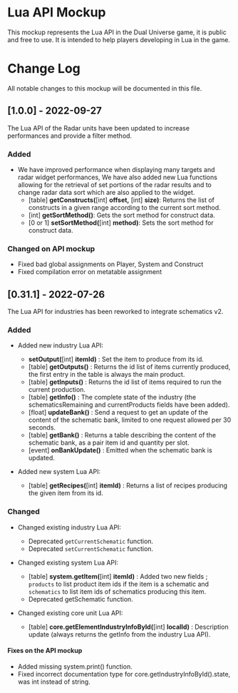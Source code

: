 # Lua API Mockup
This mockup represents the Lua API in the Dual Universe game, it is public and free to use.
It is intended to help players developing in Lua in the game.

# Change Log
All notable changes to this mockup will be documented in this file.
 
## [1.0.0] - 2022-09-27
 
The Lua API of the Radar units have been updated to increase performances and provide a filter method.
 
### Added
 * We have improved performance when displaying many targets and radar widget performances, We have also added new Lua functions allowing for the retrieval of set portions of the radar results and to change radar data sort which are also applied to the widget.
   * [table] **getConstructs(**[int] **offset,** [int] **size)**: Returns the list of constructs in a given range according to the current sort method.
   * [int] **getSortMethod()**: Gets the sort method for construct data.
   * [0 or 1] **setSortMethod(**[int] **method)**: Sets the sort method for construct data.

### Changed on API mockup
 * Fixed bad global assignments on Player, System and Construct
 * Fixed compilation error on metatable assignment


## [0.31.1] - 2022-07-26
 
The Lua API for industries has been reworked to integrate schematics v2.
 
### Added
 * Added new industry Lua API:
   * **setOutput(**[int] **itemId)** : Set the item to produce from its id.
   * [table] **getOutputs()** : Returns the id list of items currently produced, the first entry in the table is always the main product.
   * [table] **getInputs()** : Returns the id list of items required to run the current production.
   * [table] **getInfo()** : The complete state of the industry (the schematicsRemaining and currentProducts fields have been added).
   * [float] **updateBank()** : Send a request to get an update of the content of the schematic bank, limited to one request allowed per 30 seconds.
   * [table] **getBank()** : Returns a table describing the content of the schematic bank, as a pair item id and quantity per slot.
   * [event] **onBankUpdate()** : Emitted when the schematic bank is updated.

 * Added new system Lua API:
   * [table] **getRecipes(**[int] **itemId)** : Returns a list of recipes producing the given item from its id.
 
### Changed
 * Changed existing industry Lua API:
   * Deprecated `getCurrentSchematic` function.
   * Deprecated `setCurrentSchematic` function.
   
 * Changed existing system Lua API:
   * [table] **system.getItem(**[int] **itemId)** : Added two new fields ; `products` to list product item ids if the item is a schematic and `schematics` to list item ids of schematics producing this item.
   * Deprecated getSchematic function.
   
 * Changed existing core unit Lua API:
   * [table] **core.getElementIndustryInfoById(**[int] **localId)** : Description update (always returns the getInfo from the industry Lua API).

#### Fixes on the API mockup
 * Added missing system.print() function.
 * Fixed incorrect documentation type for core.getIndustryInfoById().state, was int instead of string.
